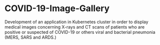 # COVID-19-Image-Gallery
Development of an application in Kubernetes cluster in order to display medical images concerning X-rays and CT scans of patients who are positive or suspected of COVID-19 or others viral and bacterial pneumonia (MERS, SARS and ARDS.)
